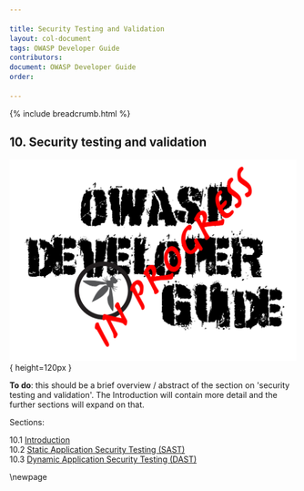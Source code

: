 ```yaml
---

title: Security Testing and Validation
layout: col-document
tags: OWASP Developer Guide
contributors:
document: OWASP Developer Guide
order:

---
```


{% include breadcrumb.html %}

## 10. Security testing and validation

![Developer Guide](../assets/images/dg_wip.png){ height=120px }

**To do**: this should be a brief overview / abstract of the section on 'security testing and validation'.
The Introduction will contain more detail and the further sections will expand on that.

Sections:

10.1 [Introduction](#introduction-to-security-testing-and-validation)  
10.2 [Static Application Security Testing (SAST)](#static-application-security-testing)  
10.3 [Dynamic Application Security Testing (DAST)](#dynamic-application-security-testing)  

\newpage
